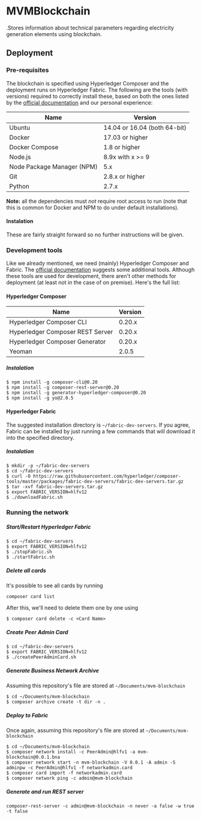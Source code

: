 # MVMBlockchain


.Stores information about technical parameters regarding electricity generation elements using blockchain.

## Deployment

### Pre-requisites
The blockchain is specified using Hyperledger Composer and the deployment runs on Hyperledger Fabric. The following are the tools (with versions) required to correctly install these, based on both the ones listed by the [official documentation](https://hyperledger.github.io/composer/latest/installing/installing-prereqs.html) and our personal experience:

| Name                                  | Version                         |
|---------------------------------------|---------------------------------|
| Ubuntu                                | 14.04 or 16.04 (both 64-bit)    |
| Docker                                | 17.03 or higher                 |
| Docker Compose                        | 1.8 or higher                   |
| Node.js                               | 8.9x with x >= 9                |
| Node Package Manager (NPM)            | 5.x                             |
| Git                                   | 2.8.x or higher                 |
| Python                                | 2.7.x                           |

**Note:** all the dependencies must *not* require root access to run (note that this is common for Docker and NPM to do under default installations).

#### Instalation
These are fairly straight forward so no further instructions will be given.


### Development tools
Like we already mentioned, we need (mainly) Hyperledger Composer and Fabric. The [official documentation](https://hyperledger.github.io/composer/latest/installing/development-tools.html) suggests some additional tools. Although these tools are used for development, there aren't other methods for deployment (at least not in the case of on premise). Here's the full list:

#### Hyperledger Composer

| Name                                  | Version                         |
|---------------------------------------|---------------------------------|
| Hyperledger Composer CLI              | 0.20.x                          |
| Hyperledger Composer REST Server      | 0.20.x                          |
| Hyperledger Composer Generator        | 0.20.x                          |
| Yeoman                                | 2.0.5                           |

##### Instalation

```
$ npm install -g composer-cli@0.20
$ npm install -g composer-rest-server@0.20
$ npm install -g generator-hyperledger-composer@0.20
$ npm install -g yo@2.0.5
```

#### Hyperledger Fabric
The suggested installation directory is `~/fabric-dev-servers`. If you agree, Fabric can be installed by just running a few commands that will download it into the specified directory.

##### Instalation

```
$ mkdir -p ~/fabric-dev-servers
$ cd ~/fabric-dev-servers
$ curl -O https://raw.githubusercontent.com/hyperledger/composer-tools/master/packages/fabric-dev-servers/fabric-dev-servers.tar.gz
$ tar -xvf fabric-dev-servers.tar.gz
$ export FABRIC_VERSION=hlfv12
$ ./downloadFabric.sh
```


### Running the network

##### Start/Restart Hyperledger Fabric

```
$ cd ~/fabric-dev-servers
$ export FABRIC_VERSION=hlfv12
$ ./stopFabric.sh
$ ./startFabric.sh
```

##### Delete all cards
It's possible to see all cards by running 

```
composer card list
```

After this, we'll need to delete them one by one using

```
$ composer card delete -c <Card Name>
```

##### Create Peer Admin Card

```
$ cd ~/fabric-dev-servers
$ export FABRIC_VERSION=hlfv12
$ ./createPeerAdminCard.sh
```

##### Generate Business Network Archive
Assuming this repository's file are stored at `~/Documents/mvm-blockchain`


```
$ cd ~/Documents/mvm-blockchain
$ composer archive create -t dir -n .
```

##### Deploy to Fabric
Once again, assuming this repository's file are stored at `~/Documents/mvm-blockchain`

```
$ cd ~/Documents/mvm-blockchain
$ composer network install -c PeerAdmin@hlfv1 -a mvm-blockchain@0.0.1.bna
$ composer network start -n mvm-blockchain -V 0.0.1 -A admin -S adminpw -c PeerAdmin@hlfv1 -f networkadmin.card
$ composer card import -f networkadmin.card
$ composer network ping -c admin@mvm-blockchain
```

##### Generate and run REST server
```
composer-rest-server -c admin@mvm-blockchain -n never -a false -w true -t false
```
 
